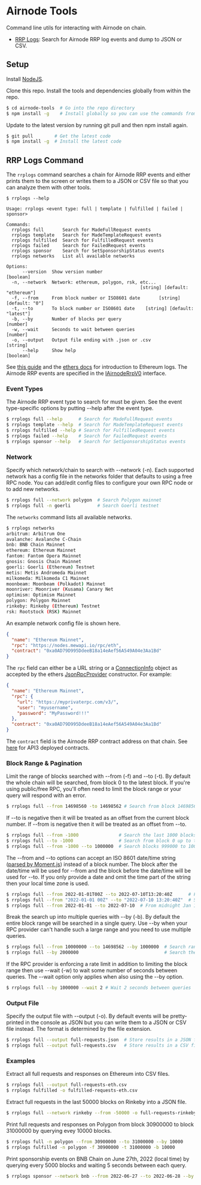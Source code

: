 # Airnode Tools

Command line utils for interacting with Airnode on chain.

- [RRP Logs](#rrp-logs-command): Search for Airnode RRP log events and dump to JSON or CSV.

## Setup

Install [NodeJS](https://nodejs.org/).

Clone this repo. Install the tools and dependencies globally from within the repo.

```sh
$ cd airnode-tools  # Go into the repo directory
$ npm install -g    # Install globally so you can use the commands from any directory
```

Update to the latest version by running git pull and then npm install again.

```sh
$ git pull        # Get the latest code
$ npm install -g  # Install the latest code
```

## RRP Logs Command

The `rrplogs` command searches a chain for Airnode RRP events and either prints them to the screen or writes them to a JSON or CSV file so that you can analyze them with other tools.

```
$ rrplogs --help

Usage: rrplogs <event type: full | template | fulfilled | failed | sponsor>

Commands:
  rrplogs full       Search for MadeFullRequest events
  rrplogs template   Search for MadeTemplateRequest events
  rrplogs fulfilled  Search for FulfilledRequest events
  rrplogs failed     Search for FailedRequest events
  rrplogs sponsor    Search for SetSponsorshipStatus events
  rrplogs networks   List all available networks

Options:
      --version  Show version number                                   [boolean]
  -n, --network  Network: ethereum, polygon, rsk, etc...
                                                  [string] [default: "ethereum"]
  -f, --from     From block number or ISO8601 date       [string] [default: "0"]
  -t, --to       To block number or ISO8601 date    [string] [default: "latest"]
  -b, --by       Number of blocks per query                             [number]
  -w, --wait     Seconds to wait between queries                        [number]
  -o, --output   Output file ending with .json or .csv                  [string]
      --help     Show help                                             [boolean]
```

See [this guide](https://consensys.net/blog/developers/guide-to-events-and-logs-in-ethereum-smart-contracts/) and the [ethers docs](https://docs.ethers.io/v5/concepts/events/) for introduction to Ethereum logs. The Airnode RRP events are specified in the [IAirnodeRrpV0](https://github.com/api3dao/airnode/blob/master/packages/airnode-protocol/contracts/rrp/interfaces/IAirnodeRrpV0.sol) interface.

### Event Types

The Airnode RRP event type to search for must be given. See the event type-specific options by putting --help after the event type.

```sh
$ rrplogs full --help      # Search for MadeFullRequest events
$ rrplogs template --help  # Search for MadeTemplateRequest events
$ rrplogs fulfilled --help # Search for FulfilledRequest events
$ rrplogs failed --help    # Search for FailedRequest events
$ rrplogs sponsor --help   # Search for SetSponsorshipStatus events

```

### Network

Specify which network/chain to search with --network (-n). Each supported network has a config file in the networks folder that defaults to using a free RPC node. You can add/edit config files to configure your own RPC node or to add new networks.

```sh
$ rrplogs full --network polygon  # Search Polygon mainnet
$ rrplogs full -n goerli          # Search Goerli testnet
```

The `networks` command lists all available networks.

```sh
$ rrplogs networks
arbitrum: Arbitrum One
avalanche: Avalanche C-Chain
bnb: BNB Chain Mainnet
ethereum: Ethereum Mainnet
fantom: Fantom Opera Mainnet
gnosis: Gnosis Chain Mainnet
goerli: Goerli (Ethereum) Testnet
metis: Metis Andromeda Mainnet
milkomeda: Milkomeda C1 Mainnet
moonbeam: Moonbeam (Polkadot) Mainnet
moonriver: Moonriver (Kusama) Canary Net
optimism: Optimism Mainnet
polygon: Polygon Mainnet
rinkeby: Rinkeby (Ethereum) Testnet
rsk: Rootstock (RSK) Mainnet
```

An example network config file is shown here.

```json
{
  "name": "Ethereum Mainnet",
  "rpc": "https://nodes.mewapi.io/rpc/eth",
  "contract": "0xa0AD79D995DdeeB18a14eAef56A549A04e3Aa1Bd"
}
```

The `rpc` field can either be a URL string or a [ConnectionInfo](https://docs.ethers.io/v5/api/utils/web/#ConnectionInfo) object as accepted by the ethers [JsonRpcProvider](https://docs.ethers.io/v5/api/providers/jsonrpc-provider/#JsonRpcProvider) constructor. For example:

```json
{
  "name": "Ethereum Mainnet",
  "rpc": {
    "url": "https://myprivaterpc.com/v3/",
    "user": "myusername",
    "password": "MyPassword!!!"
  },
  "contract": "0xa0AD79D995DdeeB18a14eAef56A549A04e3Aa1Bd"
}
```

The `contract` field is the Airnode RRP contract address on that chain. See [here](https://docs.api3.org/airnode/v0.7/reference/airnode-addresses.html) for API3 deployed contracts.

### Block Range & Pagination

Limit the range of blocks searched with --from (-f) and --to (-t). By default the whole chain will be searched, from block 0 to the latest block. If you're using public/free RPC, you'll often need to limit the block range or your query will respond with an error.

```sh
$ rrplogs full --from 14698560 -to 14698562 # Search from block 14698560 to block 14698562
```

If --to is negative then it will be treated as an offset from the current block number. If --from is negative then it will be treated as an offset from --to.

```sh
$ rrplogs full --from -1000               # Search the last 1000 blocks
$ rrplogs full --to -1000                 # Search from block 0 up to the last 1000 blocks
$ rrplogs full --from -1000 --to 1000000  # Search blocks 999000 to 1000000
```

The --from and --to options can accept an ISO 8601 date/time string ([parsed by Moment.js](https://momentjs.com/docs/#/parsing/string/)) instead of a block number. The block after the date/time will be used for --from and the block before the date/time will be used for --to. If you only provide a date and omit the time part of the string then your local time zone is used.

```sh
$ rrplogs full --from 2022-01-01T00Z --to 2022-07-10T13:20:40Z      # From midnight Jan 1 to 1:20:40pm July 10 GMT
$ rrplogs full --from "2022-01-01 00Z" --to "2022-07-10 13:20:40Z"  # Same as above but with space instead of T (needs quotes)
$ rrplogs full --from 2022-01-01 --to 2022-07-10  # From midnight Jan 1 to midnight July 10 local time zone
```

Break the search up into multiple queries with --by (-b). By default the entire block range will be searched in a single query. Use --by when your RPC provider can't handle such a large range and you need to use multiple queries.

```sh
$ rrplogs full --from 10000000 --to 14698562 --by 1000000  # Search range with queries of 1000000 blocks
$ rrplogs full --by 2000000                                # Search the whole chain with queries of 2000000 blocks
```

If the RPC provider is enforcing a rate limit in addition to limiting the block range then use --wait (-w) to wait some number of seconds between queries. The --wait option only applies when also using the --by option.

```sh
$ rrplogs full --by 1000000 --wait 2 # Wait 2 seconds between queries
```

### Output File

Specify the output file with --output (-o). By default events will be pretty-printed in the console as JSON but you can write them to a JSON or CSV file instead. The format is determined by the file extension.

```sh
$ rrplogs full --output full-requests.json  # Store results in a JSON file
$ rrplogs full --output full-requests.csv   # Store results in a CSV file
```

### Examples

Extract all full requests and responses on Ethereum into CSV files.

```sh
$ rrplogs full --output full-requests-eth.csv
$ rrplogs fulfilled -o fulfilled-requests-eth.csv
```

Extract full requests in the last 50000 blocks on Rinkeby into a JSON file.

```sh
$ rrplogs full --network rinkeby --from -50000 -o full-requests-rinkeby.json
```

Print full requests and responses on Polygon from block 30900000 to block 31000000 by querying evey 10000 blocks.

```sh
$ rrplogs full -n polygon --from 30900000 --to 31000000 --by 10000
$ rrplogs fulfilled -n polygon -f 30900000 -t 31000000 -b 10000
```

Print sponsorship events on BNB Chain on June 27th, 2022 (local time) by querying every 5000 blocks and waiting 5 seconds between each query.

```sh
$ rrplogs sponsor --network bnb --from 2022-06-27 --to 2022-06-28 --by 5000 --wait 5
```
